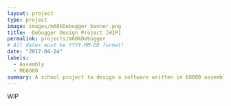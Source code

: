 ```yaml
---
layout: project
type: project
image: images/m68kDebugger_banner.png
title:  Debugger Design Project [WIP]
permalink: projects/m68kDebugger
# All dates must be YYYY-MM-DD format!
date: "2017-04-24"
labels:
  - Assembly
  - M68000
summary: A school project to design a software written in 68000 assembly to debug user programs
---
```


WIP